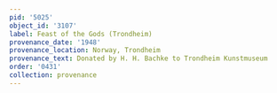 ```yaml
---
pid: '5025'
object_id: '3107'
label: Feast of the Gods (Trondheim)
provenance_date: '1948'
provenance_location: Norway, Trondheim
provenance_text: Donated by H. H. Bachke to Trondheim Kunstmuseum
order: '0431'
collection: provenance
---
```


